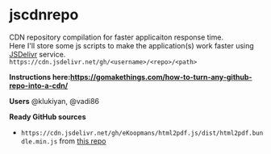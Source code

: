 # jscdnrepo
CDN repository compilation for faster applicaiton response time.  
Here I'll store some js scripts to make the application(s) work faster using [JSDelivr](https://jsdelivr.net) service.  
`https://cdn.jsdelivr.net/gh/<username>/<repo>/<path>`

**Instructions here:https://gomakethings.com/how-to-turn-any-github-repo-into-a-cdn/**

**Users**
@klukiyan, @vadi86

**Ready GitHub sources** 
- `https://cdn.jsdelivr.net/gh/eKoopmans/html2pdf.js/dist/html2pdf.bundle.min.js` from [this repo](https://github.com/eKoopmans/html2pdf.js/blob/master/dist/html2pdf.bundle.min.js)


